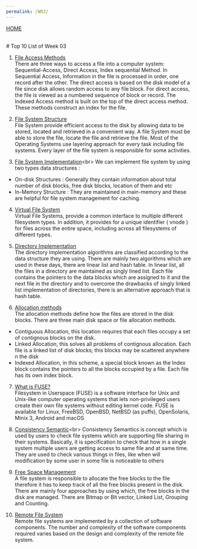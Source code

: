 ```yaml
---
permalink: /W03/
---
```

[HOME](../)

<br>
# Top 10 List of Week 03

1. [File Access Methods](https://www.geeksforgeeks.org/file-access-methods-in-operating-system/)<br>
There are three ways to access a file into a computer system: Sequential-Access, Direct Access, Index sequential Method. In Sequential Access,  Information in the file is processed in order, one record after the other. The direct access is based on the disk model of a file since disk allows random access to any file block. For direct access, the file is viewed as a numbered sequence of block or record. The Indexed Access method is built on the top of the direct access method. These methods construct an index for the file.

2. [File System Structure](https://www.javatpoint.com/os-file-system-structure)<br>
File System provide efficient access to the disk by allowing data to be stored, located and retrieved in a convenient way. A file System must be able to store the file, locate the file and retrieve the file. Most of the Operating Systems use layering approach for every task including file systems. Every layer of the file system is responsible for some activities.

3. [File System Implementation](https://www.geeksforgeeks.org/file-system-implementation-in-operating-system/#:~:text=A%20file%20is%20a%20collection,stored%2C%20located%2C%20and%20retrieved.)<br>
We can implement file system by using two types data structures :
- On-disk Structures : Generally they contain information about total number of disk blocks, free disk blocks, location of them and etc
- In-Memory Structure : They are maintained in main-memory and these are helpful for file system management for caching.

4. [Virtual File System](https://www.cs.uic.edu/~jbell/CourseNotes/OperatingSystems/12_FileSystemImplementation.html)<br>
Virtual File Systems, provide a common interface to multiple different filesystem types. In addition, it provides for a unique identifier ( vnode ) for files across the entire space, including across all filesystems of different types. 

5. [Directory Implementation](https://www.javatpoint.com/os-directory-implementation)<br>
The directory implementation algorithms are classified according to the data structure they are using. There are mainly two algorithms which are used in these days, there are linear list and hash table. In linear list, all the files in a directory are maintained as singly lined list. Each file contains the pointers to the data blocks which are assigned to it and the next file in the directory and to overcome the drawbacks of singly linked list implementation of directories, there is an alternative approach that is hash table.

6. [Allocation methods](http://www.faadooengineers.com/online-study/post/cse/operating-system/272/directory-implementation)<br>
The allocation methods define how the files are stored in the disk blocks. There are three main disk space or file allocation methods.
- Contiguous Allocation, this location requires that each files occupy a set of contignous blocks on the disk.
- Linked Allocation, this solves all problems of contignous allocation. Each file is a linked list of disk blocks; this blocks may be scattered anywhere n the disk
- Indexed Allocation, in this scheme, a special block known as the Index block contains the pointers to all the blocks occupied by a file. Each file has its own index block.

7. [What is FUSE?](https://www.kernel.org/doc/html/latest/filesystems/fuse.html)<br>
Filesystem in Userspace (FUSE) is a software interface for Unix and Unix-like computer operating systems that lets non-privileged users create their own file systems without editing kernel code. FUSE is available for Linux, FreeBSD, OpenBSD, NetBSD (as puffs), OpenSolaris, Minix 3, Android and macOS

8. [Consistency Semantic](https://www.cs.uic.edu/~jbell/CourseNotes/OperatingSystems/10_FileSystemInterface.html#:~:text=Consistency%20Semantics%20deals%20with%20the,issues%20discussed%20in%20Chapter%206.)<br>
Consistency Semantics is concept which is used by users to check file systems which are supporting file sharing in their systems. Basically, it is specification to check that how in a single system multiple users are getting access to same file and at same time. They are used to check various things in files, like when will modification by some user in some file is noticeable to others

9. [Free Space Management](https://www.geeksforgeeks.org/free-space-management-in-operating-system/)<br>
A file system is responsible to allocate the free blocks to the file therefore it has to keep track of all the free blocks present in the disk. There are mainly four approaches by using which, the free blocks in the disk are managed. There are Bitmap or Bit vector, Linked List, Grouping and Counting.

10. [Remote File System](https://www.geeksforgeeks.org/remote-file-system-rfs-in-file-management/)<br>
Remote file systems are implemented by a collection of software components. The number and complexity of the software components required varies based on the design and complexity of the remote file system.
